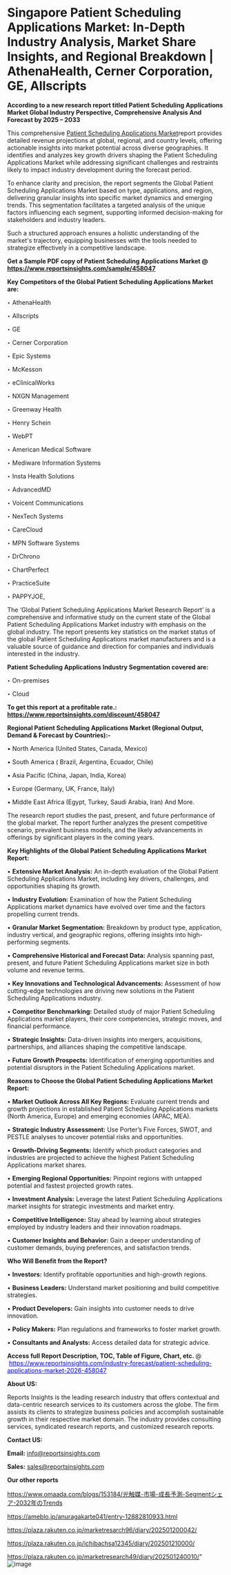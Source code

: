 # Singapore Patient Scheduling Applications Market: In-Depth Industry Analysis, Market Share Insights, and Regional Breakdown | AthenaHealth, Cerner Corporation, GE, Allscripts

<strong>According to a new research report titled Patient Scheduling Applications Market Global Industry Perspective, Comprehensive Analysis And Forecast by 2025 – 2033</strong>

This comprehensive <a href=https://www.reportsinsights.com/sample/458047>Patient Scheduling Applications Market</a>report provides detailed revenue projections at global, regional, and country levels, offering actionable insights into market potential across diverse geographies. It identifies and analyzes key growth drivers shaping the Patient Scheduling Applications Market while addressing significant challenges and restraints likely to impact industry development during the forecast period.

To enhance clarity and precision, the report segments the Global Patient Scheduling Applications Market based on type, applications, and region, delivering granular insights into specific market dynamics and emerging trends. This segmentation facilitates a targeted analysis of the unique factors influencing each segment, supporting informed decision-making for stakeholders and industry leaders.

Such a structured approach ensures a holistic understanding of the market's trajectory, equipping businesses with the tools needed to strategize effectively in a competitive landscape.

<strong>Get a Sample PDF copy of Patient Scheduling Applications Market </strong><strong>@<a href=https://www.reportsinsights.com/sample/458047 style=color:#0000ff;> https://www.reportsinsights.com/sample/458047</a></strong></font>

<strong>Key Competitors of the Global Patient Scheduling Applications Market are:</strong>

‣ AthenaHealth

‣ Allscripts

‣ GE

‣ Cerner Corporation

‣ Epic Systems

‣ McKesson

‣ eClinicalWorks

‣ NXGN Management

‣ Greenway Health

‣ Henry Schein

‣ WebPT

‣ American Medical Software

‣ Mediware Information Systems

‣ Insta Health Solutions

‣ AdvancedMD

‣ Voicent Communications

‣ NexTech Systems

‣ CareCloud

‣ MPN Software Systems

‣ DrChrono

‣ ChartPerfect

‣ PracticeSuite

‣ PAPPYJOE,

The ‘Global Patient Scheduling Applications Market Research Report’ is a comprehensive and informative study on the current state of the Global Patient Scheduling Applications Market industry with emphasis on the global industry. The report presents key statistics on the market status of the global Patient Scheduling Applications market manufacturers and is a valuable source of guidance and direction for companies and individuals interested in the industry.

<strong>Patient Scheduling Applications Industry Segmentation covered are:</strong>

‣ On-premises

‣ Cloud

<strong>To get this report at a profitable rate.: <a href=https://www.reportsinsights.com/discount/458047 style=color:#0000ff;>https://www.reportsinsights.com/discount/458047</a></strong></font>

<strong>Regional Patient Scheduling Applications Market (Regional Output, Demand &amp; Forecast by Countries):-</strong>

• North America (United States, Canada, Mexico)

• South America ( Brazil, Argentina, Ecuador, Chile)

• Asia Pacific (China, Japan, India, Korea)

• Europe (Germany, UK, France, Italy)

• Middle East Africa (Egypt, Turkey, Saudi Arabia, Iran) And More.

The research report studies the past, present, and future performance of the global market. The report further analyzes the present competitive scenario, prevalent business models, and the likely advancements in offerings by significant players in the coming years.

<strong>Key Highlights of the Global Patient Scheduling Applications Market Report:</strong>

• <strong>Extensive Market Analysis:</strong> An in-depth evaluation of the Global Patient Scheduling Applications Market, including key drivers, challenges, and opportunities shaping its growth.

• <strong>Industry Evolution:</strong> Examination of how the Patient Scheduling Applications market dynamics have evolved over time and the factors propelling current trends.

• <strong>Granular Market Segmentation:</strong> Breakdown by product type, application, industry vertical, and geographic regions, offering insights into high-performing segments.

• <strong>Comprehensive Historical and Forecast Data:</strong> Analysis spanning past, present, and future Patient Scheduling Applications market size in both volume and revenue terms.

• <strong>Key Innovations and Technological Advancements:</strong> Assessment of how cutting-edge technologies are driving new solutions in the Patient Scheduling Applications industry.

• <strong>Competitor Benchmarking:</strong> Detailed study of major Patient Scheduling Applications market players, their core competencies, strategic moves, and financial performance.

• <strong>Strategic Insights:</strong> Data-driven insights into mergers, acquisitions, partnerships, and alliances shaping the competitive landscape.

• <strong>Future Growth Prospects:</strong> Identification of emerging opportunities and potential disruptors in the Patient Scheduling Applications market.

<strong>Reasons to Choose the Global Patient Scheduling Applications Market Report:</strong>

• <strong>Market Outlook Across All Key Regions:</strong> Evaluate current trends and growth projections in established Patient Scheduling Applications markets (North America, Europe) and emerging economies (APAC, MEA).

• <strong>Strategic Industry Assessment:</strong> Use Porter’s Five Forces, SWOT, and PESTLE analyses to uncover potential risks and opportunities.

• <strong>Growth-Driving Segments:</strong> Identify which product categories and industries are projected to achieve the highest Patient Scheduling Applications market shares.

• <strong>Emerging Regional Opportunities:</strong> Pinpoint regions with untapped potential and fastest projected growth rates.

• <strong>Investment Analysis:</strong> Leverage the latest Patient Scheduling Applications market insights for strategic investments and market entry.

• <strong>Competitive Intelligence:</strong> Stay ahead by learning about strategies employed by industry leaders and their innovation roadmaps.

• <strong>Customer Insights and Behavior:</strong> Gain a deeper understanding of customer demands, buying preferences, and satisfaction trends.

<strong>Who Will Benefit from the Report?</strong>

• <strong>Investors:</strong> Identify profitable opportunities and high-growth regions.

• <strong>Business Leaders:</strong> Understand market positioning and build competitive strategies.

• <strong>Product Developers:</strong> Gain insights into customer needs to drive innovation.

• <strong>Policy Makers:</strong> Plan regulations and frameworks to foster market growth.

• <strong>Consultants and Analysts:</strong> Access detailed data for strategic advice.
</ul>
<strong>Access full Report Description, TOC, Table of Figure, Chart, etc. </strong>@  <a href=https://www.reportsinsights.com/industry-forecast/patient-scheduling-applications-market-2026-458047 style=color:#0000ff;>https://www.reportsinsights.com/industry-forecast/patient-scheduling-applications-market-2026-458047</a></font>

<strong><strong>About US</strong>:</strong>

Reports Insights is the leading research industry that offers contextual and data-centric research services to its customers across the globe. The firm assists its clients to strategize business policies and accomplish sustainable growth in their respective market domain. The industry provides consulting services, syndicated research reports, and customized research reports.

<strong>Contact US:</strong>

<p class=""""><b>Email:</b> <a href=mailto:info@reportsinsights.com>info@reportsinsights.com</a></p>
<p class=""""><b>Sales:</b> <a href=mailto:sales@reportsinsights.com>sales@reportsinsights.com</a></p>

<strong>Our other reports</strong>

<a href=https://www.omaada.com/blogs/153184/光触媒-市場-成長予測-Segmentシェア-2032年のTrends>https://www.omaada.com/blogs/153184/光触媒-市場-成長予測-Segmentシェア-2032年のTrends</a>

<a href=https://ameblo.jp/anuragakarte041/entry-12882810933.html>https://ameblo.jp/anuragakarte041/entry-12882810933.html</a>

<a href=https://plaza.rakuten.co.jp/marketresarch96/diary/202501200042/>https://plaza.rakuten.co.jp/marketresarch96/diary/202501200042/</a>

<a href=https://plaza.rakuten.co.jp/ichibachsa12345/diary/202501210000/>https://plaza.rakuten.co.jp/ichibachsa12345/diary/202501210000/</a>

<a href=https://plaza.rakuten.co.jp/marketresearch49/diary/202501240010/>https://plaza.rakuten.co.jp/marketresearch49/diary/202501240010/</a>"
![image](https://github.com/user-attachments/assets/d32a4770-4951-4e26-a9b9-4fc8ed82af22)
